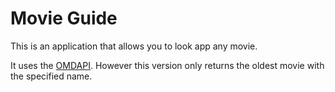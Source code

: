 # Movie Guide
This is an application that allows you to look app any movie.

It uses the [OMDAPI](https://www.omdbapi.com/). However this version only returns the oldest movie with the specified name.
